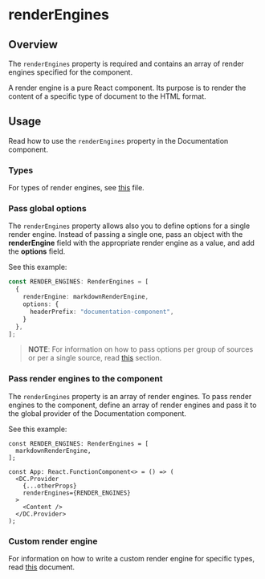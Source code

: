 # renderEngines

## Overview

The `renderEngines` property is required and contains an array of render engines specified for the component.

A render engine is a pure React component. Its purpose is to render the content of a specific type of document to the HTML format.

## Usage

Read how to use the `renderEngines` property in the Documentation component.

### Types

For types of render engines, see [this](https://github.com/kyma-incubator/documentation-component/blob/main/packages/documentation-component/src/interfaces/RenderEngine.ts) file.

### Pass global options

The `renderEngines` property allows also you to define options for a single render engine. Instead of passing a single one, pass an object with the **renderEngine** field with the appropriate render engine as a value, and add the **options** field.

See this example:

``` ts
const RENDER_ENGINES: RenderEngines = [
  {
    renderEngine: markdownRenderEngine,
    options: {
      headerPrefix: "documentation-component",
    }
  },
];
```

> **NOTE**: For information on how to pass options per group of sources or per a single source, read [this](./sources.md#pass-options) section.

### Pass render engines to the component

The `renderEngines` property is an array of render engines. To pass render engines to the component, define an array of render engines and pass it to the global provider of the Documentation component.

See this example:

``` tsx
const RENDER_ENGINES: RenderEngines = [
  markdownRenderEngine,
];

const App: React.FunctionComponent<> = () => (
  <DC.Provider
    {...otherProps}
    renderEngines={RENDER_ENGINES}
  >
    <Content />
  </DC.Provider>
);
```

### Custom render engine

For information on how to write a custom render engine for specific types, read [this](../guidelines/custom-render-engine.md) document.
